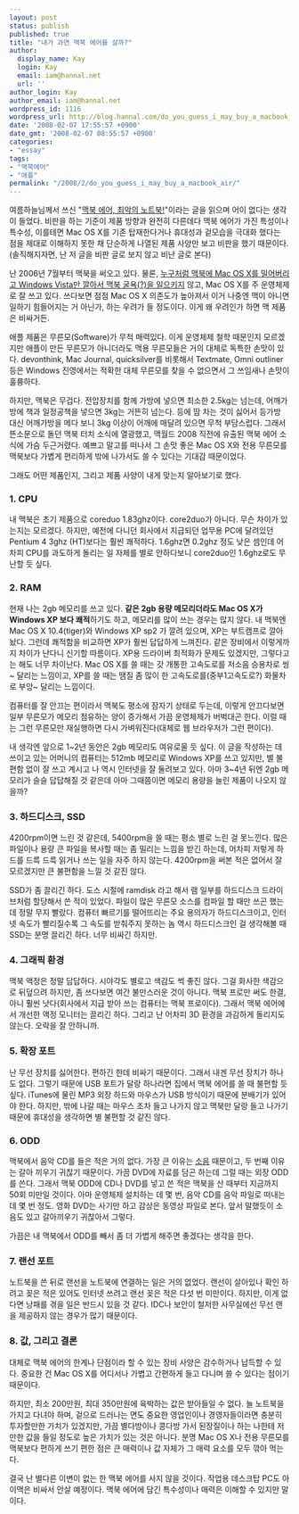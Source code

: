 ```yaml
---
layout: post
status: publish
published: true
title: "내가 과연 맥북 에어를 살까?"
author:
  display_name: Kay
  login: Kay
  email: iam@hannal.net
  url: ''
author_login: Kay
author_email: iam@hannal.net
wordpress_id: 1116
wordpress_url: http://blog.hannal.com/do_you_guess_i_may_buy_a_macbook_air/
date: '2008-02-07 17:55:57 +0900'
date_gmt: '2008-02-07 08:55:57 +0900'
categories:
- "essay"
tags:
- "맥북에어"
- "애플"
permalink: "/2008/2/do_you_guess_i_may_buy_a_macbook_air/"
---
```

<p>여름하늘님께서 쓰신 "<a href="http://skysummer.com/495">맥북 에어, 최악의 노트북!</a>"이라는 글을 읽으며 어이 없다는 생각이 들었다. 비판을 하는 기준이 제품 방향과 완전히 다른데다 맥북 에어가 가진 특성이나 특수성, 이를테면 Mac OS X를 기존 탑재한다거나 휴대성과 겉모습을 극대화 했다는 점을 제대로 이해하지 못한 채 단순하게 나열된 제품 사양만 보고 비판을 했기 때문이다. (솔직해지자면, 난 저 글을 비판 글로 보지 않고 비난 글로 본다)</p>
<p>난 2006년 7월부터 맥북을 써오고 있다. 물론, <a href="http://xenix.dj">누구처럼 맥북에 Mac OS X를 밀어버리고 Windows Vista만 깔아서 맥북 굴욕(?)을 일으키지</a> 않고, Mac OS X를 주 운영체제로 잘 쓰고 있다. 쓰다보면 점점 Mac OS X 의존도가 높아져서 이거 나중엔 맥이 아니면 일하기 힘들어지는 거 아닌가, 하는 우려가 들 정도이다. 이게 왜 우려인가 하면 맥 제품은 비싸거든.</p>
<p>애플 제품은 무른모(Software)가 무척 매력있다. 이게 운영체제 철학 때문인지 모르겠지만 애플이 만든 무른모가 아니더라도 맥용 무른모들은 거의 대체로 독특한 손맛이 있다. devonthink, Mac Journal, quicksilver를 비롯해서 Textmate, Omni outliner 등은 Windows 진영에서는 적확한 대체 무른모를 찾을 수 없으면서 그 쓰임새나 손맛이 훌륭하다.</p>
<p>하지만, 맥북은 무겁다. 전압장치를 함께 가방에 넣으면 최소한 2.5kg는 넘는데, 어깨가방에 책과 일정공책을 넣으면 3kg는 거뜬히 넘는다. 등에 땀 차는 것이 싫어서 등가방 대신 어깨가방을 메다 보니 3kg 이상이 어깨에 매달려 있으면 무척 부담스럽다. 그래서 뜬소문으로 돌던 맥북 터치 소식에 열광했고, 맥월드 2008 직전에 유출된 맥북 에어 소식에 가슴 두근거렸다. 예쁘고 말고를 떠나서 그 손맛 좋은 Mac OS X와 전용 무른모를 맥북보다 가볍게 편리하게 밖에 나가서도 쓸 수 있다는 기대감 때문이었다.</p>
<p>그래도 어떤 제품인지, 그리고 제품 사양이 내게 맞는지 알아보기로 했다.</p>
<h3>1. CPU</h3>
<p>내 맥북은 초기 제품으로 coreduo 1.83ghz이다. core2duo가 아니다. 무슨 차이가 있는지는 모르겠다. 하지만, 예전에 다니던 회사에서 지급되던 업무용 PC에 달려있던 Pentium 4 3ghz (HT)보다는 훨씬 쾌적하다. 1.6ghz면 0.2ghz 정도 낮은 셈인데 어차피 CPU를 과도하게 돌리는 일 자체를 별로 안하다보니 core2duo인 1.6ghz로도 무난할 듯 싶다.</p>
<h3>2. RAM</h3>
<p>현재 나는 2gb 메모리를 쓰고 있다. <strong>같은 2gb 용량 메모리더라도 Mac OS X가 Windows XP 보다 쾌적</strong>하기도 하고, 메모리를 많이 쓰는 경우는 많지 않다. 내 맥북엔 Mac OS X 10.4(tiger)와 Windows XP sp2 가 깔려 있으며, XP는 부트캠프로 깔아놨다. 그런데 쾌적함을 비교하면 XP가 훨씬 답답하게 느껴진다. 같은 장비에서 이렇게까지 차이가 난다니 신기할 따름이다. XP용 드라이버 최적화가 문제도 있겠지만, 그렇다고는 해도 너무 차이난다. Mac OS X를 쓸 때는 갓 개통한 고속도로를 저소음 승용차로 씽~ 달리는 느낌이고, XP를 쓸 때는 땜질 좀 많이 한 고속도로를(중부1고속도로?) 화물차로 부앙~ 달리는 느낌이다.</p>
<p>컴퓨터를 잘 안끄는 편이라서 맥북도 평소에 잠자기 상태로 두는데, 이렇게 안끄다보면 일부 무른모가 메모리 점유하는 양이 증가해서 가끔 운영체제가 버벅대곤 한다. 이럴 때는 그런 무른모만 재실행하면 다시 가벼워진다(대체로 웹 브라우저가 그런 편이다).</p>
<p>내 생각엔 앞으로 1~2년 동안은 2gb 메모리도 여유로울 듯 싶다. 이 글을 작성하는 데 쓰이고 있는 어머니의 컴퓨터는 512mb 메모리로 Windows XP를 쓰고 있지만, 별 불편함 없이 잘 쓰고 계시고 나 역시 인터넷을 잘 둘려보고 있다. 아마 3~4년 뒤엔 2gb 메모리가 슬슬 답답해질 것 같은데 아마 그때쯤이면 메모리 용량을 늘린 제품이 나오지 않을까?</p>
<h3>3. 하드디스크, SSD</h3>
<p>4200rpm이면 느린 것 같은데, 5400rpm을 쓸 때는 평소 별로 느린 걸 못느낀다. 많은 파일이나 용량 큰 파일을 복사할 때는 좀 밀리는 느낌을 받긴 하는데, 어차피 저렇게 하드를 드륵 드륵 읽거나 쓰는 일을 자주 하지 않는다. 4200rpm을 써본 적은 없어서 잘 모르겠지만 큰 불편함을 느낄 것 같진 않다.</p>
<p>SSD가 좀 끌리긴 하다. 도스 시절에 ramdisk 라고 해서 램 일부를 하드디스크 드라이브처럼 할당해서 쓴 적이 있었다. 파일이 많은 무른모 소스를 컴파일 할 때만 쓰곤 했는데 정말 무지 빨랐다. 컴퓨터 빠르기를 떨어뜨리는 주요 용의자가 하드디스크이고, 인터넷 속도가 빨리질수록 그 속도를 받춰주지 못하는 놈 역시 하드디스크인 걸 생각해볼 때 SSD는 분명 끌리긴 하다. 너무 비싸긴 하지만.</p>
<h3>4. 그래픽 환경</h3>
<p>맥북 액정은 정말 답답하다. 시야각도 별로고 색감도 썩 좋진 않다. 그걸 화사한 색감으로 뒤덮으려 하지만, 좀 쓰다보면 여간 불만스러운 것이 아니다. 맥북 프로만 써도 한결, 아니 훨씬 낫다(회사에서 지급 받아 쓰는 컴퓨터는 맥북 프로이다). 그래서 맥북 에어에서 개선한 액정 모니터는 끌리긴 하다. 그리고 난 어차피 3D 환경을 과감하게 돌리지도 않는다. 오락을 잘 안하니까.</p>
<h3>5. 확장 포트</h3>
<p>난 무선 장치를 싫어한다. 편하긴 한데 비싸기 때문이다. 그래서 내겐 무선 장치가 하나도 없다. 그렇기 때문에 USB 포트가 달랑 하나라면 집에서 맥북 에어를 쓸 때 불편할 듯 싶다. iTunes에 물린 MP3 외장 하드와 마우스가 USB 방식이기 때문에 분배기가 있어야 한다. 하지만, 밖에 나갈 때는 마우스 조차 들고 나가지 않고 맥북만 달랑 들고 나가기 때문에 휴대성을 생각하면 별 불편할 것 같진 않다.</p>
<h3>6. ODD</h3>
<p>맥북에서 음악 CD를 들은 적은 거의 없다. 가장 큰 이유는 <a href="http://blog.hannal.com/a_noise_of_combo-drive_of_my_macbook/">소음</a> 때문이고, 두 번째 이유는 갈아 끼우기 귀찮기 때문이다. 가끔 DVD에 자료를 담곤 하는데 그럴 때는 외장 ODD를 쓴다. 그래서 맥북 ODD에 CD나 DVD를 넣고 쓴 적은 맥북을 산 때부터 지금까지 50회 미만일 것이다. 아마 운영체제 설치하는 데 몇 번, 음악 CD를 음악 파일로 떠내는 데 몇 번 정도. 영화 DVD는 사기만 하고 감상은 동영상 파일로 본다. 앞서 말했듯이 소음도 있고 갈아끼우기 귀찮아서 그렇다.</p>
<p>가끔은 내 맥북에서 ODD를 빼서 좀 더 가볍게 해주면 좋겠다는 생각을 한다.</p>
<h3>7. 랜선 포트</h3>
<p>노트북을 쓴 뒤로 랜선을 노트북에 연결하는 일은 거의 없었다. 랜선이 살아있나 확인 하려고 꽂은 적은 있어도 인터넷 쓰려고 랜선 꽂은 적은 다섯 번 미만이다. 하지만, 이게 없다면 낭패를 겪을 일은 반드시 있을 것 같다. IDC나 보안이 철저한 사무실에선 무선 랜을 제공하지 않는 경우가 많기 때문이다.</p>
<h3>8. 값, 그리고 결론</h3>
<p>대체로 맥북 에어의 한계나 단점이라 할 수 있는 장비 사양은 감수하거나 납득할 수 있다. 중요한 건 Mac OS X를 어디서나 가볍고 간편하게 들고 다니며 쓸 수 있다는 점이기 때문이다.</p>
<p>하지만, 최소 200만원, 최대 350만원에 육박하는 값은 받아들일 수 없다. 늘 노트북을 가지고 다녀야 하며, 겉으로 드러나는 면도 중요한 영업인이나 경영자들이라면 충분히 투자할만한 가치가 있겠지만, 가끔 별다방이나 콩다방 가서 된장질이나 하는 나한테 저만한 값을 들일 정도로 높은 가치가 있는 것은 아니다. 분명 Mac OS X나 전용 무른모를 맥북보다 편하게 쓰기 편한 점은 큰 매력이나 값 자체가 그 매력 요소를 모두 깎아 먹는다.</p>
<p>결국 난 별다른 이변이 없는 한 맥북 에어를 사지 않을 것이다. 작업용 데스크탑 PC도 아이맥은 비싸서 안살 예정이다. 맥북 에어에 담긴 특수성이나 매력은 이해할 수 있지만 말이다.</p>
